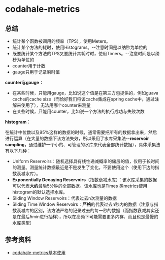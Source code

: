 # codahale-metrics

## 总结

-  统计某个函数被调用的频率（TPS），使用Meters。
- 统计某个方法的耗时，使用Histograms。--注意时间是以纳秒为单位的
- 既要统计某个方法的TPS又要统计其耗时时，使用Timers。--注意时间是以纳秒为单位的
- counter用于计数
- gauge只用于记录瞬时值

 **counter与gauge：**

- 在某些时候，只能用gauge，比如说这个值是在第三方包提供的，例如guava cache的cache size（而恰好我们将该cache集成在spring cache中，通过注解来使用了），无法用哪个counter来测量
- 在某些时候，只能用counter，比如说一个方法的执行成功与失败次数

**histogram：**

在统计中位数以及95%这样的数据的时候，通常需要把所有的数据拿出来，然后进行运算（在大量的数据下该方法失效，所以采用了水库采集法--**reservoir sampling**，通过维护一个小的、可管理的水库来代表全部统计数据），具体采集法有以下几种：

- Uniform Reservoirs：随机选择具有线性递减概率的储层的值，仅用于长时间的测量。测量统计数据最近是不是发生了变化，不要使用这个（使用下边的指数衰减水库）。
- **Exponentially Decaying Reservoirs**（指数衰减水库）：该水库采集的数据可以代表**大约**最后5分钟的全部数据。该水库也是Times 类metrics使用histogram的默认选择水库。
- Sliding Window Reservoirs：代表过去n次测量的数据
- Sliding Time Window Reservoirs：**严格**的代表过去n秒内的数据（注意与指数衰减库的区别，该方法严格的记录过去的每一秒的数据（而指数衰减其实还是在最后5min进行抽样），所以在高频下可能需要更多内存，而且也是最慢的水库类型）


## 参考资料

- [codahale-metrics基本使用](https://blog.csdn.net/chuifuhuo6864/article/details/100887058)

